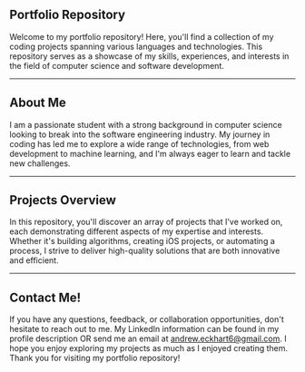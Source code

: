 Portfolio Repository
-
Welcome to my portfolio repository! Here, you'll find a collection of my coding projects spanning various languages and technologies.
This repository serves as a showcase of my skills, experiences, and interests in the field of computer science and software development.

------------------------------------------------------------------------------------------------------------------------------------------------------
About Me
-
I am a passionate student with a strong background in computer science looking to break into the software engineering industry. My journey in coding has led me to explore a wide range of technologies, from web development to machine learning, and I'm always eager to learn and tackle new challenges.

------------------------------------------------------------------------------------------------------------------------------------------------------
Projects Overview
-
In this repository, you'll discover an array of projects that I've worked on, each demonstrating different aspects of my expertise 
and interests. Whether it's building algorithms, creating iOS projects, or automating a process, I strive to deliver high-quality 
solutions that are both innovative and efficient.

------------------------------------------------------------------------------------------------------------------------------------------------------
Contact Me!
-
If you have any questions, feedback, or collaboration opportunities, don't hesitate to reach out to me. My LinkedIn information can be found in my profile description OR send me an email at andrew.eckhart6@gmail.com. I hope you enjoy exploring my projects as much as I enjoyed creating them. Thank you for visiting 
my portfolio repository!

